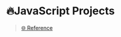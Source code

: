 # 🔥JavaScript Projects

> [🌐 Reference](https://dev.to/nerdjfpb/15-vanilla-javascript-project-ideas-beginner-to-expert-with-free-tutorial-3c7a)